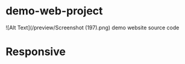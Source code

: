 # demo-web-project
![Alt Text](/preview/Screenshot (197).png)
demo website source code
# Responsive 

